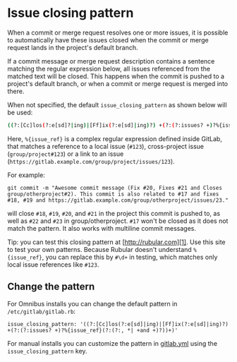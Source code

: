 # Issue closing pattern

When a commit or merge request resolves one or more issues, it is possible to automatically have these issues closed when the commit or merge request lands in the project's default branch.

If a commit message or merge request description contains a sentence matching the regular expression below, all issues referenced from
the matched text will be closed. This happens when the commit is pushed to a project's default branch, or when a commit or merge request is merged into there.

When not specified, the default `issue_closing_pattern` as shown below will be used:

```bash
((?:[Cc]los(?:e[sd]?|ing)|[Ff]ix(?:e[sd]|ing)?) +(?:(?:issues? +)?%{issue_ref}(?:(?:, *| +and +)?))+)
```

Here, `%{issue_ref}` is a complex regular expression defined inside GitLab, that matches a reference to a local issue (`#123`), cross-project issue (`group/project#123`) or a link to an issue (`https://gitlab.example.com/group/project/issues/123`).

For example:

```
git commit -m "Awesome commit message (Fix #20, Fixes #21 and Closes group/otherproject#2). This commit is also related to #17 and fixes #18, #19 and https://gitlab.example.com/group/otherproject/issues/23."
```

will close `#18`, `#19`, `#20`, and `#21` in the project this commit is pushed to, as well as `#22` and `#23` in group/otherproject. `#17` won't be closed as it does not match the pattern. It also works with multiline commit messages.

Tip: you can test this closing pattern at [http://rubular.com][1]. Use this site
to test your own patterns.
Because Rubular doesn't understand `%{issue_ref}`, you can replace this by `#\d+` in testing, which matches only local issue references like `#123`.

## Change the pattern

For Omnibus installs you can change the default pattern in `/etc/gitlab/gitlab.rb`:

```
issue_closing_pattern: '((?:[Cc]los(?:e[sd]|ing)|[Ff]ix(?:e[sd]|ing)?) +(?:(?:issues? +)?%{issue_ref}(?:(?:, *| +and +)?))+)'
```

For manual installs you can customize the pattern in [gitlab.yml][0] using the `issue_closing_pattern` key.

[0]: https://gitlab.com/gitlab-org/gitlab-ce/blob/master/config/gitlab.yml.example
[1]: http://rubular.com/r/Xmbexed1OJ
